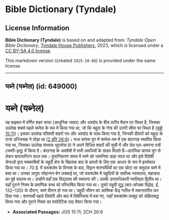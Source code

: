# Bible Dictionary (Tyndale)

## License Information

**Bible Dictionary (Tyndale)** is based on and adapted from: _Tyndale Open Bible Dictionary_, [Tyndale House Publishers](https://tyndaleopenresources.com/), 2023, which is licensed under a [CC BY-SA 4.0 license](https://creativecommons.org/licenses/by-sa/4.0/legalcode.en).

This markdown version (created `2025-10-06`) is provided under the same license.



--------------------------------

## यब्ने (यब्नेल) (id: 649000)

यब्ने (यब्नेल)
==============

यह बाइबल में वर्णित शहर याफा (आधुनिक जाफ़ा) और अश्दोद के बीच तटीय मैदान पर स्थित है, जिसका उल्लेख सबसे पहले यब्नेल के रूप में किया गया था, जो कि यहूदा के गोत्र की उत्तरी सीमा पर स्थित है ([यहो 15:11](https://ref.ly/Josh15:11))। इसका उल्लेख पलिश्ती शहरों गत और अश्दोद के साथ किया गया है, जिनकी दीवारों को यहूदा के राजा उज्जियाह ने तोड़ा था ([2 इति 26:6](https://ref.ly/2Chr26:6))। मध्य कांस्य युग में यब्नेल\-यम में एक बंदरगाह स्थापित किया गया था, जिसका उल्लेख संभवतः थुटमोस III ने अपने विजित शहरों की सूची में और तेल एल\-अमरना पत्रों (जब्नी\-इलू) में किया है। बंदरगाह के अवशेषों में सभी अवधियों के साक्ष्य मिलते हैं—प्रारंभिक कांस्य युग से लेकर बायजान्टिन काल तक। युनानिकरण समय में यब्ने को जामनिया कहा जाता था और इसे विदेशी सेनाओं द्वारा मक्काबियों के यहूदी क्षेत्र के खिलाफ बाद के हमलों के लिए एक आधार के रूप में इस्तेमाल किया गया था। 70 ई. में यरूशलेम के विनाश के बाद, विद्वान शरणार्थियों का एक छोटा सा समुदाय यब्ने में बसा था। उनका अगुवा जोहानान बेन ज़क्कई था, जो यरूशलेम में यहूदियों के सर्वोच्च न्यायालय, महासभा का पूर्व सदस्य था। उन्होंने वहाँ एक विद्यालय की स्थापना की। उसके उत्तराधिकारी गमलिएल द्वितीय था। यहाँ पुराने नियम के प्रमाणिक ग्रन्थ को परिभाषित किया गया था। दूसरे यहूदी युद्ध (बार\-कोचबा विद्रोह, ई. 132–135\) के दौरान, यब्ने वीरान हो गया था। यहूदी जीवन का आत्मिक केंद्र गलील में स्थानांतरित कर दिया गया। शरणार्थी पहले ज़िपोरी और बाद में तिबेरियास में बस गए, जहाँ यरूशलेम तल्मूद को संहिताबद्ध किया गया और पुराने नियम का मसोरेटिक पाठ तैयार किया गया।

* **Associated Passages:** JOS 15:11; 2CH 26:6

